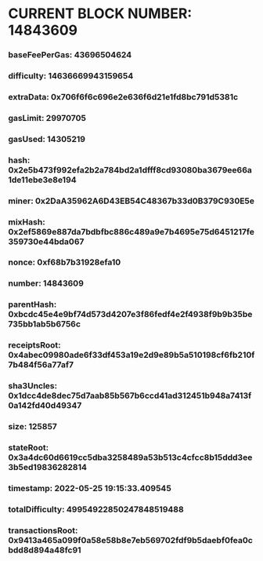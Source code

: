 # CURRENT BLOCK NUMBER: 14843609

### baseFeePerGas: 43696504624
### difficulty: 14636669943159654
### extraData: 0x706f6f6c696e2e636f6d21e1fd8bc791d5381c
### gasLimit: 29970705
### gasUsed: 14305219
### hash: 0x2e5b473f992efa2b2a784bd2a1dfff8cd93080ba3679ee66a1de11ebe3e8e194
### miner: 0x2DaA35962A6D43EB54C48367b33d0B379C930E5e
### mixHash: 0x2ef5869e887da7bdbfbc886c489a9e7b4695e75d6451217fe359730e44bda067
### nonce: 0xf68b7b31928efa10
### number: 14843609
### parentHash: 0xbcdc45e4e9bf74d573d4207e3f86fedf4e2f4938f9b9b35be735bb1ab5b6756c
### receiptsRoot: 0x4abec09980ade6f33df453a19e2d9e89b5a510198cf6fb210f7b484f56a77af7
### sha3Uncles: 0x1dcc4de8dec75d7aab85b567b6ccd41ad312451b948a7413f0a142fd40d49347
### size: 125857
### stateRoot: 0x3a4dc60d6619cc5dba3258489a53b513c4cfcc8b15ddd3ee3b5ed19836282814
### timestamp: 2022-05-25 19:15:33.409545
### totalDifficulty: 49954922850247848519488
### transactionsRoot: 0x9413a465a099f0a58e58b8e7eb569702fdf9b5daebf0fea0cbdd8d894a48fc91
